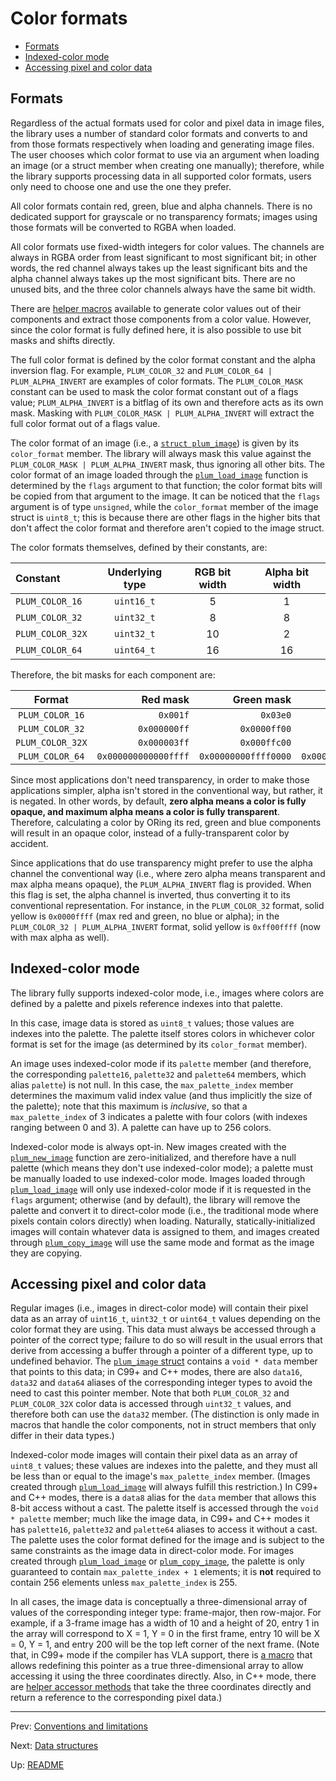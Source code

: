 # Color formats

- [Formats](#formats)
- [Indexed-color mode](#indexed-color-mode)
- [Accessing pixel and color data](#accessing-pixel-and-color-data)

## Formats

Regardless of the actual formats used for color and pixel data in image files, the library uses a number of standard
color formats and converts to and from those formats respectively when loading and generating image files.
The user chooses which color format to use via an argument when loading an image (or a struct member when creating one
manually); therefore, while the library supports processing data in all supported color formats, users only need to
choose one and use the one they prefer.

All color formats contain red, green, blue and alpha channels.
There is no dedicated support for grayscale or no transparency formats; images using those formats will be converted
to RGBA when loaded.

All color formats use fixed-width integers for color values.
The channels are always in RGBA order from least significant to most significant bit; in other words, the red channel
always takes up the least significant bits and the alpha channel always takes up the most significant bits.
There are no unused bits, and the three color channels always have the same bit width.

There are [helper macros][macros] available to generate color values out of their components and extract those
components from a color value.
However, since the color format is fully defined here, it is also possible to use bit masks and shifts directly.

The full color format is defined by the color format constant and the alpha inversion flag.
For example, `PLUM_COLOR_32` and `PLUM_COLOR_64 | PLUM_ALPHA_INVERT` are examples of color formats.
The `PLUM_COLOR_MASK` constant can be used to mask the color format constant out of a flags value; `PLUM_ALPHA_INVERT`
is a bitflag of its own and therefore acts as its own mask. Masking with `PLUM_COLOR_MASK | PLUM_ALPHA_INVERT` will
extract the full color format out of a flags value.

The color format of an image (i.e., a [`struct plum_image`][image]) is given by its `color_format` member.
The library will always mask this value against the `PLUM_COLOR_MASK | PLUM_ALPHA_INVERT` mask, thus ignoring all
other bits.
The color format of an image loaded through the [`plum_load_image`][load] function is determined by the `flags`
argument to that function; the color format bits will be copied from that argument to the image.
It can be noticed that the `flags` argument is of type `unsigned`, while the `color_format` member of the image struct
is `uint8_t`; this is because there are other flags in the higher bits that don't affect the color format and
therefore aren't copied to the image struct.

The color formats themselves, defined by their constants, are:

|    Constant    |Underlying type|RGB bit width|Alpha bit width|
|:---------------|:-------------:|:-----------:|:-------------:|
|`PLUM_COLOR_16` |  `uint16_t`   |      5      |       1       |
|`PLUM_COLOR_32` |  `uint32_t`   |      8      |       8       |
|`PLUM_COLOR_32X`|  `uint32_t`   |     10      |       2       |
|`PLUM_COLOR_64` |  `uint64_t`   |     16      |      16       |

Therefore, the bit masks for each component are:

|     Format     |      Red mask      |     Green mask     |      Blue mask     |     Alpha mask     |
|:--------------:|-------------------:|-------------------:|-------------------:|-------------------:|
|`PLUM_COLOR_16` |            `0x001f`|            `0x03e0`|            `0x7c00`|            `0x8000`|
|`PLUM_COLOR_32` |        `0x000000ff`|        `0x0000ff00`|        `0x00ff0000`|        `0xff000000`|
|`PLUM_COLOR_32X`|        `0x000003ff`|        `0x000ffc00`|        `0x3ff00000`|        `0xc0000000`|
|`PLUM_COLOR_64` |`0x000000000000ffff`|`0x00000000ffff0000`|`0x0000ffff00000000`|`0xffff000000000000`|

Since most applications don't need transparency, in order to make those applications simpler, alpha isn't stored in
the conventional way, but rather, it is negated.
In other words, by default, **zero alpha means a color is fully opaque, and maximum alpha means a color is fully
transparent**.
Therefore, calculating a color by ORing its red, green and blue components will result in an opaque color, instead of
a fully-transparent color by accident.

Since applications that do use transparency might prefer to use the alpha channel the conventional way (i.e., where
zero alpha means transparent and max alpha means opaque), the `PLUM_ALPHA_INVERT` flag is provided.
When this flag is set, the alpha channel is inverted, thus converting it to its conventional representation.
For instance, in the `PLUM_COLOR_32` format, solid yellow is `0x0000ffff` (max red and green, no blue or alpha); in
the `PLUM_COLOR_32 | PLUM_ALPHA_INVERT` format, solid yellow is `0xff00ffff` (now with max alpha as well).

## Indexed-color mode

The library fully supports indexed-color mode, i.e., images where colors are defined by a palette and pixels reference
indexes into that palette.

In this case, image data is stored as `uint8_t` values; those values are indexes into the palette.
The palette itself stores colors in whichever color format is set for the image (as determined by its `color_format`
member).

An image uses indexed-color mode if its `palette` member (and therefore, the corresponding `palette16`, `palette32`
and `palette64` members, which alias `palette`) is not null.
In this case, the `max_palette_index` member determines the maximum valid index value (and thus implicitly the size of
the palette); note that this maximum is _inclusive_, so that a `max_palette_index` of 3 indicates a palette with four
colors (with indexes ranging between 0 and 3).
A palette can have up to 256 colors.

Indexed-color mode is always opt-in.
New images created with the [`plum_new_image`][new] function are zero-initialized, and therefore have a null palette
(which means they don't use indexed-color mode); a palette must be manually loaded to use indexed-color mode.
Images loaded through [`plum_load_image`][load] will only use indexed-color mode if it is requested in the `flags`
argument; otherwise (and by default), the library will remove the palette and convert it to direct-color mode (i.e.,
the traditional mode where pixels contain colors directly) when loading.
Naturally, statically-initialized images will contain whatever data is assigned to them, and images created through
[`plum_copy_image`][copy] will use the same mode and format as the image they are copying.

## Accessing pixel and color data

Regular images (i.e., images in direct-color mode) will contain their pixel data as an array of `uint16_t`, `uint32_t`
or `uint64_t` values depending on the color format they are using.
This data must always be accessed through a pointer of the correct type; failure to do so will result in the usual
errors that derive from accessing a buffer through a pointer of a different type, up to undefined behavior.
The [`plum_image` struct][image] contains a `void * data` member that points to this data; in C99+ and C++ modes,
there are also `data16`, `data32` and `data64` aliases of the corresponding integer types to avoid the need to cast
this pointer member.
Note that both `PLUM_COLOR_32` and `PLUM_COLOR_32X` color data is accessed through `uint32_t` values, and therefore
both can use the `data32` member.
(The distinction is only made in macros that handle the color components, not in struct members that only differ in
their data types.)

Indexed-color mode images will contain their pixel data as an array of `uint8_t` values; these values are indexes
into the palette, and they must all be less than or equal to the image's `max_palette_index` member.
(Images created through [`plum_load_image`][load] will always fulfill this restriction.)
In C99+ and C++ modes, there is a `data8` alias for the `data` member that allows this 8-bit access without a cast.
The palette itself is accessed through the `void * palette` member; much like the image data, in C99+ and C++ modes it
has `palette16`, `palette32` and `palette64` aliases to access it without a cast.
The palette uses the color format defined for the image and is subject to the same constraints as the image data in
direct-color mode.
For images created through [`plum_load_image`][load] or [`plum_copy_image`][copy], the palette is only guaranteed to
contain `max_palette_index + 1` elements; it is **not** required to contain 256 elements unless `max_palette_index` is
255.

In all cases, the image data is conceptually a three-dimensional array of values of the corresponding integer type:
frame-major, then row-major.
For example, if a 3-frame image has a width of 10 and a height of 20, entry 1 in the array will correspond to X = 1,
Y = 0 in the first frame, entry 10 will be X = 0, Y = 1, and entry 200 will be the top left corner of the next frame.
(Note that, in C99+ mode if the compiler has VLA support, there is [a macro][vla] that allows redefining this pointer
as a true three-dimensional array to allow accessing it using the three coordinates directly.
Also, in C++ mode, there are [helper accessor methods][methods] that take the three coordinates directly and return a
reference to the corresponding pixel data.)

* * *

Prev: [Conventions and limitations](conventions.md)

Next: [Data structures](structs.md)

Up: [README](README.md)

[copy]: #
[image]: structs.md#plum_image
[load]: #
[macros]: #
[methods]: #
[new]: #
[vla]: #

